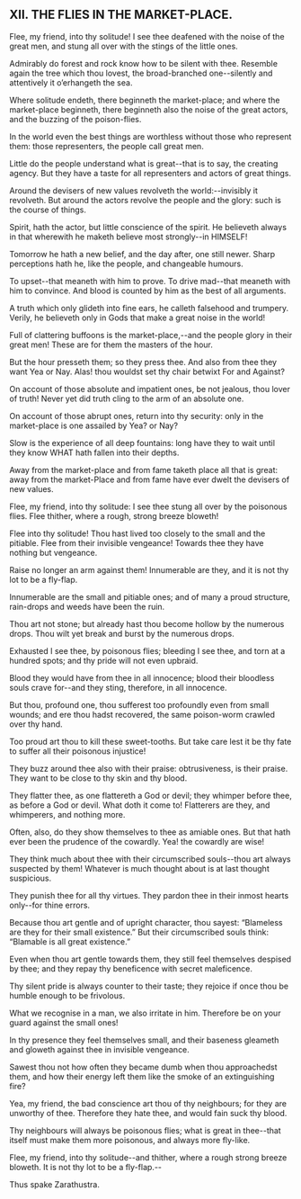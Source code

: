 ## XII. THE FLIES IN THE MARKET-PLACE.

Flee, my friend, into thy solitude! I see thee deafened with the noise
of the great men, and stung all over with the stings of the little ones.

Admirably do forest and rock know how to be silent with thee. Resemble
again the tree which thou lovest, the broad-branched one--silently and
attentively it o’erhangeth the sea.

Where solitude endeth, there beginneth the market-place; and where the
market-place beginneth, there beginneth also the noise of the great
actors, and the buzzing of the poison-flies.

In the world even the best things are worthless without those who
represent them: those representers, the people call great men.

Little do the people understand what is great--that is to say, the
creating agency. But they have a taste for all representers and actors
of great things.

Around the devisers of new values revolveth the world:--invisibly it
revolveth. But around the actors revolve the people and the glory: such
is the course of things.

Spirit, hath the actor, but little conscience of the spirit. He
believeth always in that wherewith he maketh believe most strongly--in
HIMSELF!

Tomorrow he hath a new belief, and the day after, one still newer. Sharp
perceptions hath he, like the people, and changeable humours.

To upset--that meaneth with him to prove. To drive mad--that meaneth
with him to convince. And blood is counted by him as the best of all
arguments.

A truth which only glideth into fine ears, he calleth falsehood and
trumpery. Verily, he believeth only in Gods that make a great noise in
the world!

Full of clattering buffoons is the market-place,--and the people glory
in their great men! These are for them the masters of the hour.

But the hour presseth them; so they press thee. And also from thee
they want Yea or Nay. Alas! thou wouldst set thy chair betwixt For and
Against?

On account of those absolute and impatient ones, be not jealous, thou
lover of truth! Never yet did truth cling to the arm of an absolute one.

On account of those abrupt ones, return into thy security: only in the
market-place is one assailed by Yea? or Nay?

Slow is the experience of all deep fountains: long have they to wait
until they know WHAT hath fallen into their depths.

Away from the market-place and from fame taketh place all that is great:
away from the market-Place and from fame have ever dwelt the devisers of
new values.

Flee, my friend, into thy solitude: I see thee stung all over by the
poisonous flies. Flee thither, where a rough, strong breeze bloweth!

Flee into thy solitude! Thou hast lived too closely to the small and the
pitiable. Flee from their invisible vengeance! Towards thee they have
nothing but vengeance.

Raise no longer an arm against them! Innumerable are they, and it is not
thy lot to be a fly-flap.

Innumerable are the small and pitiable ones; and of many a proud
structure, rain-drops and weeds have been the ruin.

Thou art not stone; but already hast thou become hollow by the numerous
drops. Thou wilt yet break and burst by the numerous drops.

Exhausted I see thee, by poisonous flies; bleeding I see thee, and torn
at a hundred spots; and thy pride will not even upbraid.

Blood they would have from thee in all innocence; blood their bloodless
souls crave for--and they sting, therefore, in all innocence.

But thou, profound one, thou sufferest too profoundly even from small
wounds; and ere thou hadst recovered, the same poison-worm crawled over
thy hand.

Too proud art thou to kill these sweet-tooths. But take care lest it be
thy fate to suffer all their poisonous injustice!

They buzz around thee also with their praise: obtrusiveness, is their
praise. They want to be close to thy skin and thy blood.

They flatter thee, as one flattereth a God or devil; they whimper before
thee, as before a God or devil. What doth it come to! Flatterers are
they, and whimperers, and nothing more.

Often, also, do they show themselves to thee as amiable ones. But that
hath ever been the prudence of the cowardly. Yea! the cowardly are wise!

They think much about thee with their circumscribed souls--thou art
always suspected by them! Whatever is much thought about is at last
thought suspicious.

They punish thee for all thy virtues. They pardon thee in their inmost
hearts only--for thine errors.

Because thou art gentle and of upright character, thou sayest:
“Blameless are they for their small existence.” But their circumscribed
souls think: “Blamable is all great existence.”

Even when thou art gentle towards them, they still feel themselves
despised by thee; and they repay thy beneficence with secret
maleficence.

Thy silent pride is always counter to their taste; they rejoice if once
thou be humble enough to be frivolous.

What we recognise in a man, we also irritate in him. Therefore be on
your guard against the small ones!

In thy presence they feel themselves small, and their baseness gleameth
and gloweth against thee in invisible vengeance.

Sawest thou not how often they became dumb when thou approachedst them,
and how their energy left them like the smoke of an extinguishing fire?

Yea, my friend, the bad conscience art thou of thy neighbours; for they
are unworthy of thee. Therefore they hate thee, and would fain suck thy
blood.

Thy neighbours will always be poisonous flies; what is great in
thee--that itself must make them more poisonous, and always more
fly-like.

Flee, my friend, into thy solitude--and thither, where a rough strong
breeze bloweth. It is not thy lot to be a fly-flap.--

Thus spake Zarathustra.




